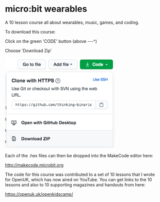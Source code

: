 # micro:bit wearables

A 10 lesson course all about wearables, music, games, and coding.

To download this course:

Click on the green 'CODE' button (above ---^)

Choose 'Download Zip'

![Download](download.png)

Each of the .hex files can then be dropped into the MakeCode editor here:

http://makecode.microbit.org


The code for this course was contributed to a set of 10 lessons that I wrote for OpenUK,
which has now aired on YouTube. You can get links to the 10 lessons and also to
10 supporting magazines and handouts from here: 

https://openuk.uk/openkidscamp/
